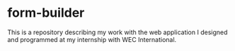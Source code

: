 # form-builder
This is a repository describing my work with the web application I designed and programmed at my internship with WEC International. 
